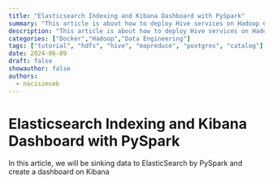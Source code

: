 ```yaml
---
title: "Elasticsearch Indexing and Kibana Dashboard with PySpark"
summary: "This article is about how to deploy Hive services on Hadoop Cluster, which components it has, how the data is stored and managed in Hive, how the calculation is done via MapReduce, and how Yarn manage the resources"
description: "This article is about how to deploy Hive services on Hadoop Cluster, which components it has, how the data is stored and managed in Hive, how the calculation is done via MapReduce, and how Yarn manage the resources"
categories: ["Docker","Hadoop","Data Engineering"]
tags: ["tutorial", "hdfs", "hive", "mapreduce", "postgres", "catalog"]
date: 2024-06-09
draft: false
showauthor: false
authors:
  - nacisimsek
---
```

# Elasticsearch Indexing and Kibana Dashboard with PySpark

In this article, we will be sinking data to ElasticSearch by PySpark and create a dashboard on Kibana

